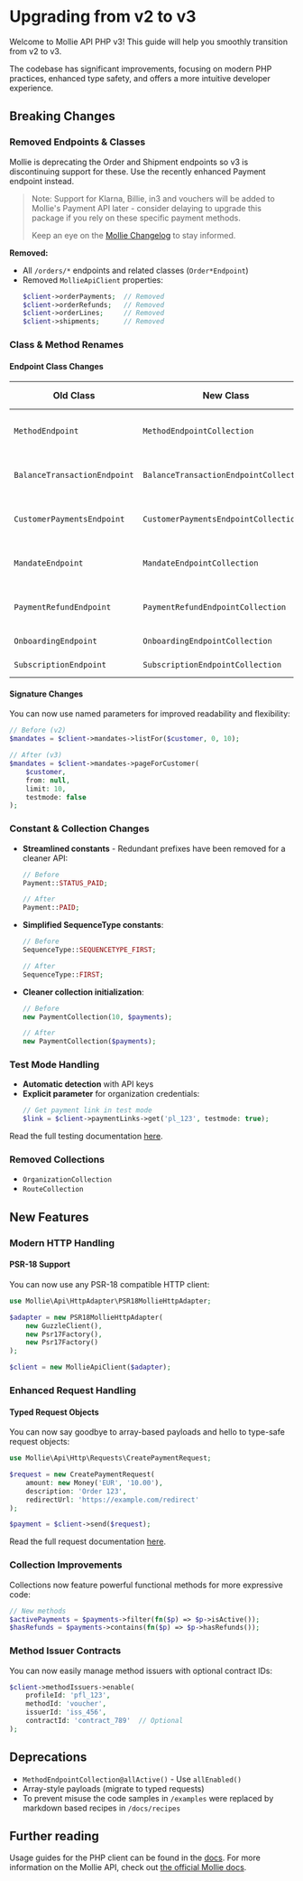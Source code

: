 # Upgrading from v2 to v3

Welcome to Mollie API PHP v3! This guide will help you smoothly transition from v2 to v3.

The codebase has significant improvements, focusing on modern PHP practices, enhanced type safety, and offers a more intuitive developer experience.

## Breaking Changes

### Removed Endpoints & Classes

Mollie is deprecating the Order and Shipment endpoints so v3 is discontinuing support for these. Use the recently enhanced Payment endpoint instead.

> Note: Support for Klarna, Billie, in3 and vouchers will be added to Mollie's Payment API later - consider delaying to upgrade this package if you rely on these specific payment methods.
> 
> Keep an eye on the [Mollie Changelog](https://docs.mollie.com/changelog/) to stay informed. 

**Removed:**

- All `/orders/*` endpoints and related classes (`Order*Endpoint`)
- Removed `MollieApiClient` properties:
  ```php
  $client->orderPayments;  // Removed
  $client->orderRefunds;   // Removed
  $client->orderLines;     // Removed
  $client->shipments;      // Removed
  ```

### Class & Method Renames

#### Endpoint Class Changes
| Old Class                    | New Class                              | Method Changes                                             |
|------------------------------|----------------------------------------|------------------------------------------------------------|
| `MethodEndpoint`             | `MethodEndpointCollection`             | `allAvailable()` → `all()`<br>`all()` → `allEnabled()`     |
| `BalanceTransactionEndpoint` | `BalanceTransactionEndpointCollection` | `listFor()` → `pageFor()`<br>`listForId()` → `pageForId()` |
| `CustomerPaymentsEndpoint`   | `CustomerPaymentsEndpointCollection`   | `listFor()` → `pageFor()`<br>`listForId()` → `pageForId()` |
| `MandateEndpoint`            | `MandateEndpointCollection`            | `listFor()` → `pageFor()`<br>`listForId()` → `pageForId()` |
| `PaymentRefundEndpoint`      | `PaymentRefundEndpointCollection`      | `listFor()` → `pageFor()`<br>`listForId()` → `pageForId()` |
| `OnboardingEndpoint`         | `OnboardingEndpointCollection`         | `get()` → `status()`                                       |
| `SubscriptionEndpoint`       | `SubscriptionEndpointCollection`       | `page()` → `allFor()`                                      |

#### Signature Changes
You can now use named parameters for improved readability and flexibility:

```php
// Before (v2)
$mandates = $client->mandates->listFor($customer, 0, 10);

// After (v3)
$mandates = $client->mandates->pageForCustomer(
    $customer,
    from: null,
    limit: 10,
    testmode: false
);
```

### Constant & Collection Changes

- **Streamlined constants** - Redundant prefixes have been removed for a cleaner API:
  ```php
  // Before
  Payment::STATUS_PAID;

  // After
  Payment::PAID;
  ```

- **Simplified SequenceType constants**:
  ```php
  // Before
  SequenceType::SEQUENCETYPE_FIRST;

  // After
  SequenceType::FIRST;
  ```

- **Cleaner collection initialization**:
  ```php
  // Before
  new PaymentCollection(10, $payments);

  // After
  new PaymentCollection($payments);
  ```

### Test Mode Handling

- **Automatic detection** with API keys
- **Explicit parameter** for organization credentials:
  ```php
  // Get payment link in test mode
  $link = $client->paymentLinks->get('pl_123', testmode: true);
  ```
  
Read the full testing documentation [here](docs/testing.md).

### Removed Collections

- `OrganizationCollection`
- `RouteCollection`

## New Features

### Modern HTTP Handling

#### PSR-18 Support
You can now use any PSR-18 compatible HTTP client:

```php
use Mollie\Api\HttpAdapter\PSR18MollieHttpAdapter;

$adapter = new PSR18MollieHttpAdapter(
    new GuzzleClient(),
    new Psr17Factory(),
    new Psr17Factory()
);

$client = new MollieApiClient($adapter);
```

### Enhanced Request Handling

#### Typed Request Objects
You can now say goodbye to array-based payloads and hello to type-safe request objects:

```php
use Mollie\Api\Http\Requests\CreatePaymentRequest;

$request = new CreatePaymentRequest(
    amount: new Money('EUR', '10.00'),
    description: 'Order 123',
    redirectUrl: 'https://example.com/redirect'
);

$payment = $client->send($request);
```

Read the full request documentation [here](docs/requests.md).

### Collection Improvements

Collections now feature powerful functional methods for more expressive code:

```php
// New methods
$activePayments = $payments->filter(fn($p) => $p->isActive());
$hasRefunds = $payments->contains(fn($p) => $p->hasRefunds());
```

### Method Issuer Contracts

You can now easily manage method issuers with optional contract IDs:

```php
$client->methodIssuers->enable(
    profileId: 'pfl_123',
    methodId: 'voucher',
    issuerId: 'iss_456',
    contractId: 'contract_789'  // Optional
);
```

## Deprecations

- `MethodEndpointCollection@allActive()` - Use `allEnabled()`
- Array-style payloads (migrate to typed requests)
- To prevent misuse the code samples in `/examples` were replaced by markdown based recipes in `/docs/recipes` 

## Further reading

Usage guides for the PHP client can be found in the [docs](docs). For more information on the Mollie API, check out [the official Mollie docs](https://docs.mollie.com).